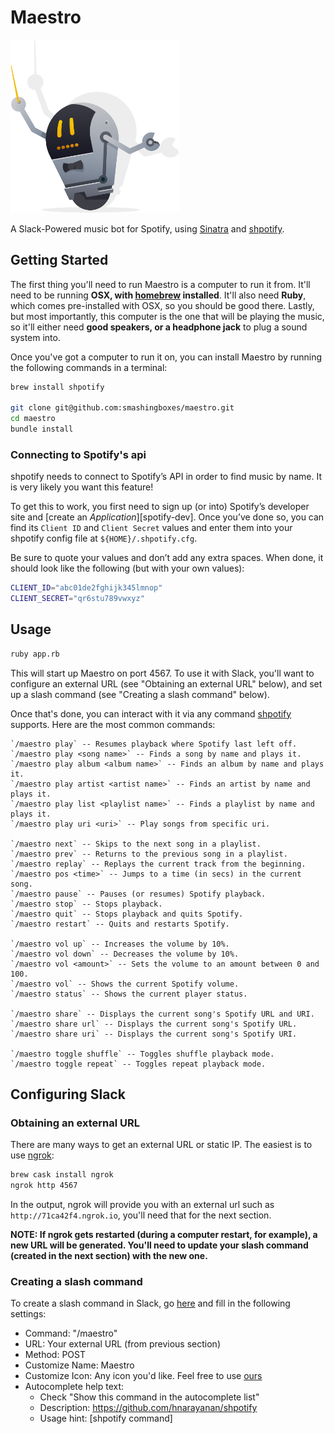 # Maestro

<img src="./roboto.png" width=270/>

A Slack-Powered music bot for Spotify, using [Sinatra](http://sinatrarb.com/) and [shpotify](https://github.com/hnarayanan/shpotify).

## Getting Started

The first thing you'll need to run Maestro is a computer to run it from. It'll need to be running
**OSX, with [homebrew](https://brew.sh/) installed**. It'll also need **Ruby**, which comes
pre-installed with OSX, so you should be good there. Lastly, but most importantly, this computer
is the one that will be playing the music, so it'll either need
**good speakers, or a headphone jack** to plug a sound system into.

Once you've got a computer to run it on, you can install Maestro by running the following commands
in a terminal:

```sh
brew install shpotify

git clone git@github.com:smashingboxes/maestro.git
cd maestro
bundle install
```

### Connecting to Spotify's api

shpotify needs to connect to Spotify’s API in order to find music by
name. It is very likely you want this feature!

To get this to work, you first need to sign up (or into) Spotify’s
developer site and [create an _Application_][spotify-dev]. Once you’ve
done so, you can find its `Client ID` and `Client Secret` values and
enter them into your shpotify config file at `${HOME}/.shpotify.cfg`.

Be sure to quote your values and don’t add any extra spaces. When
done, it should look like the following (but with your own values):

```sh
CLIENT_ID="abc01de2fghijk345lmnop"
CLIENT_SECRET="qr6stu789vwxyz"
```

## Usage

```sh
ruby app.rb
```

This will start up Maestro on port 4567. To use it with Slack, you'll want to configure an external
URL (see "Obtaining an external URL" below), and set up a slash command (see "Creating a slash
command" below).

Once that's done, you can interact with it via any command
[shpotify](https://github.com/hnarayanan/shpotify) supports. Here are the most common commands:

```
`/maestro play` -- Resumes playback where Spotify last left off.
`/maestro play <song name>` -- Finds a song by name and plays it.
`/maestro play album <album name>` -- Finds an album by name and plays it.
`/maestro play artist <artist name>` -- Finds an artist by name and plays it.
`/maestro play list <playlist name>` -- Finds a playlist by name and plays it.
`/maestro play uri <uri>` -- Play songs from specific uri.

`/maestro next` -- Skips to the next song in a playlist.
`/maestro prev` -- Returns to the previous song in a playlist.
`/maestro replay` -- Replays the current track from the beginning.
`/maestro pos <time>` -- Jumps to a time (in secs) in the current song.
`/maestro pause` -- Pauses (or resumes) Spotify playback.
`/maestro stop` -- Stops playback.
`/maestro quit` -- Stops playback and quits Spotify.
`/maestro restart` -- Quits and restarts Spotify.

`/maestro vol up` -- Increases the volume by 10%.
`/maestro vol down` -- Decreases the volume by 10%.
`/maestro vol <amount>` -- Sets the volume to an amount between 0 and 100.
`/maestro vol` -- Shows the current Spotify volume.
`/maestro status` -- Shows the current player status.

`/maestro share` -- Displays the current song's Spotify URL and URI.
`/maestro share url` -- Displays the current song's Spotify URL.
`/maestro share uri` -- Displays the current song's Spotify URI.

`/maestro toggle shuffle` -- Toggles shuffle playback mode.
`/maestro toggle repeat` -- Toggles repeat playback mode.
```

## Configuring Slack

### Obtaining an external URL

There are many ways to get an external URL or static IP. The easiest is to use [ngrok]():

```sh
brew cask install ngrok
ngrok http 4567
```

In the output, ngrok will provide you with an external url such as `http://71ca42f4.ngrok.io`,
you'll need that for the next section.

**NOTE: If ngrok gets restarted (during a computer restart, for example), a new URL will be
generated. You'll need to update your slash command (created in the next section) with the
new one.**

### Creating a slash command

To create a slash command in Slack, go [here](https://api.slack.com/outgoing-webhooks) and fill in
the following settings:

- Command: "/maestro"
- URL: Your external URL (from previous section)
- Method: POST
- Customize Name: Maestro
- Customize Icon: Any icon you'd like. Feel free to use [ours](./maestro.png)
- Autocomplete help text:
  - Check "Show this command in the autocomplete list"
  - Description: https://github.com/hnarayanan/shpotify
  - Usage hint: [shpotify command]
